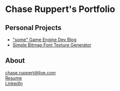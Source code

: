 # Chase Ruppert's Portfolio

## <a name="About"></a>Personal Projects

* ["some" Game Engine Dev Blog](http://someengine.blogspot.com/)
* [Simple Bitmap Font Texture Generator](https://github.com/chaseruppert/someFontTextureGen)

## <a name="About"></a>About

<chase.ruppert@live.com>  
[Resume](files/ruppertResume.private.pdf)  
[LinkedIn](https://www.linkedin.com/in/chaseruppert)  
